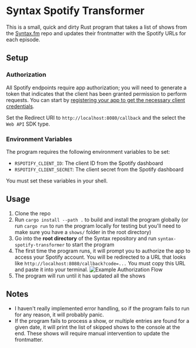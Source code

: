 # Syntax Spotify Transformer

This is a small, quick and dirty Rust program that takes a list of shows from the [Syntax.fm](https://github.com/syntax-fm/website) repo and updates their frontmatter with the Spotify URLs for each episode.

## Setup

### Authorization

All Spotify endpoints require app authorization; you will need to generate a token that indicates that the client has been granted permission to perform requests. You can start by [registering your app to get the necessary client credentials](https://developer.spotify.com/dashboard/applications).

Set the Redirect URI to `http://localhost:8080/callback` and the select the `Web API` SDK type.

### Environment Variables

The program requires the following environment variables to be set:

- `RSPOTIFY_CLIENT_ID`: The client ID from the Spotify dashboard
- `RSPOTIFY_CLIENT_SECRET`: The client secret from the Spotify dashboard

You must set these variables in your shell.

## Usage

1. Clone the repo
2. Run `cargo install --path .` to build and install the program globally (or run `cargo run` to run the program locally for testing but you'll need to make sure you have a `shows/` folder in the root directory)
3. Go into the **root directory** of the Syntax repository and run `syntax-spotify-transformer` to start the program
4. The first time the program runs, it will prompt you to authorize the app to access your Spotify account. You will be redirected to a URL that looks like `http://localhost:8080/callback?code=...` You must copy this URL and paste it into your terminal.
   ![Example Authorization Flow](https://raw.githubusercontent.com/ramsayleung/rspotify/master/doc/images/rspotify.gif)
5. The program will run until it has updated all the shows

## Notes

- I haven't really implemented error handling, so if the program fails to run for any reason, it will probably panic.
- If the program fails to process a show, or multiple entries are found for a given date, it will print the list of skipped shows to the console at the end. These shows will require manual intervention to update the frontmatter.
